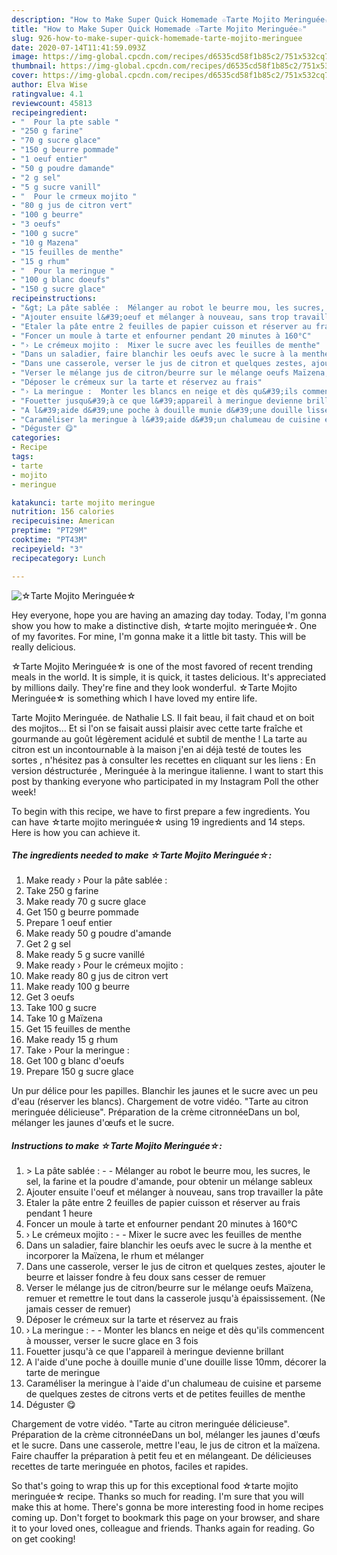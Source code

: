 ```yaml
---
description: "How to Make Super Quick Homemade ☆Tarte Mojito Meringuée☆"
title: "How to Make Super Quick Homemade ☆Tarte Mojito Meringuée☆"
slug: 926-how-to-make-super-quick-homemade-tarte-mojito-meringuee
date: 2020-07-14T11:41:59.093Z
image: https://img-global.cpcdn.com/recipes/d6535cd58f1b85c2/751x532cq70/☆tarte-mojito-meringuee☆-photo-principale-de-la-recette.jpg
thumbnail: https://img-global.cpcdn.com/recipes/d6535cd58f1b85c2/751x532cq70/☆tarte-mojito-meringuee☆-photo-principale-de-la-recette.jpg
cover: https://img-global.cpcdn.com/recipes/d6535cd58f1b85c2/751x532cq70/☆tarte-mojito-meringuee☆-photo-principale-de-la-recette.jpg
author: Elva Wise
ratingvalue: 4.1
reviewcount: 45813
recipeingredient:
- "  Pour la pte sable "
- "250 g farine"
- "70 g sucre glace"
- "150 g beurre pommade"
- "1 oeuf entier"
- "50 g poudre damande"
- "2 g sel"
- "5 g sucre vanill"
- "  Pour le crmeux mojito "
- "80 g jus de citron vert"
- "100 g beurre"
- "3 oeufs"
- "100 g sucre"
- "10 g Mazena"
- "15 feuilles de menthe"
- "15 g rhum"
- "  Pour la meringue "
- "100 g blanc doeufs"
- "150 g sucre glace"
recipeinstructions:
- "&gt; La pâte sablée :  Mélanger au robot le beurre mou, les sucres, le sel, la farine et la poudre d&#39;amande, pour obtenir un mélange sableux"
- "Ajouter ensuite l&#39;oeuf et mélanger à nouveau, sans trop travailler la pâte"
- "Etaler la pâte entre 2 feuilles de papier cuisson et réserver au frais pendant 1 heure"
- "Foncer un moule à tarte et enfourner pendant 20 minutes à 160°C"
- "› Le crémeux mojito :  Mixer le sucre avec les feuilles de menthe"
- "Dans un saladier, faire blanchir les oeufs avec le sucre à la menthe et incorporer la Maïzena, le rhum et mélanger"
- "Dans une casserole, verser le jus de citron et quelques zestes, ajouter le beurre et laisser fondre à feu doux sans cesser de remuer"
- "Verser le mélange jus de citron/beurre sur le mélange oeufs Maïzena, remuer et remettre le tout dans la casserole jusqu&#39;à épaississement. (Ne jamais cesser de remuer)"
- "Déposer le crémeux sur la tarte et réservez au frais"
- "› La meringue :  Monter les blancs en neige et dès qu&#39;ils commencent à mousser, verser le sucre glace en 3 fois"
- "Fouetter jusqu&#39;à ce que l&#39;appareil à meringue devienne brillant"
- "A l&#39;aide d&#39;une poche à douille munie d&#39;une douille lisse 10mm, décorer la tarte de meringue"
- "Caraméliser la meringue à l&#39;aide d&#39;un chalumeau de cuisine et parseme de quelques zestes de citrons verts et de petites feuilles de menthe"
- "Déguster 😋"
categories:
- Recipe
tags:
- tarte
- mojito
- meringue

katakunci: tarte mojito meringue 
nutrition: 156 calories
recipecuisine: American
preptime: "PT29M"
cooktime: "PT43M"
recipeyield: "3"
recipecategory: Lunch

---
```



![☆Tarte Mojito Meringuée☆](https://img-global.cpcdn.com/recipes/d6535cd58f1b85c2/751x532cq70/☆tarte-mojito-meringuee☆-photo-principale-de-la-recette.jpg)

Hey everyone, hope you are having an amazing day today. Today, I'm gonna show you how to make a distinctive dish, ☆tarte mojito meringuée☆. One of my favorites. For mine, I'm gonna make it a little bit tasty. This will be really delicious.

☆Tarte Mojito Meringuée☆ is one of the most favored of recent trending meals in the world. It is simple, it is quick, it tastes delicious. It's appreciated by millions daily. They're fine and they look wonderful. ☆Tarte Mojito Meringuée☆ is something which I have loved my entire life.

Tarte Mojito Meringuée. de Nathalie LS. Il fait beau, il fait chaud et on boit des mojitos… Et si l&#39;on se faisait aussi plaisir avec cette tarte fraîche et gourmande au goût légèrement acidulé et subtil de menthe ! La tarte au citron est un incontournable à la maison j&#39;en ai déjà testé de toutes les sortes , n&#39;hésitez pas à consulter les recettes en cliquant sur les liens : En version déstructurée , Meringuée à la meringue italienne. I want to start this post by thanking everyone who participated in my Instagram Poll the other week!


To begin with this recipe, we have to first prepare a few ingredients. You can have ☆tarte mojito meringuée☆ using 19 ingredients and 14 steps. Here is how you can achieve it.

<!--inarticleads1-->

##### The ingredients needed to make ☆Tarte Mojito Meringuée☆:

1. Make ready  › Pour la pâte sablée :
1. Take 250 g farine
1. Make ready 70 g sucre glace
1. Get 150 g beurre pommade
1. Prepare 1 oeuf entier
1. Make ready 50 g poudre d&#39;amande
1. Get 2 g sel
1. Make ready 5 g sucre vanillé
1. Make ready  › Pour le crémeux mojito :
1. Make ready 80 g jus de citron vert
1. Make ready 100 g beurre
1. Get 3 oeufs
1. Take 100 g sucre
1. Take 10 g Maïzena
1. Get 15 feuilles de menthe
1. Make ready 15 g rhum
1. Take  › Pour la meringue :
1. Get 100 g blanc d&#39;oeufs
1. Prepare 150 g sucre glace


Un pur délice pour les papilles. Blanchir les jaunes et le sucre avec un peu d&#39;eau (réserver les blancs). Chargement de votre vidéo. &#34;Tarte au citron meringuée délicieuse&#34;. Préparation de la crème citronnéeDans un bol, mélanger les jaunes d&#39;œufs et le sucre. 

<!--inarticleads2-->

##### Instructions to make ☆Tarte Mojito Meringuée☆:

1. &gt; La pâte sablée : -  - Mélanger au robot le beurre mou, les sucres, le sel, la farine et la poudre d&#39;amande, pour obtenir un mélange sableux
1. Ajouter ensuite l&#39;oeuf et mélanger à nouveau, sans trop travailler la pâte
1. Etaler la pâte entre 2 feuilles de papier cuisson et réserver au frais pendant 1 heure
1. Foncer un moule à tarte et enfourner pendant 20 minutes à 160°C
1. › Le crémeux mojito : -  - Mixer le sucre avec les feuilles de menthe
1. Dans un saladier, faire blanchir les oeufs avec le sucre à la menthe et incorporer la Maïzena, le rhum et mélanger
1. Dans une casserole, verser le jus de citron et quelques zestes, ajouter le beurre et laisser fondre à feu doux sans cesser de remuer
1. Verser le mélange jus de citron/beurre sur le mélange oeufs Maïzena, remuer et remettre le tout dans la casserole jusqu&#39;à épaississement. (Ne jamais cesser de remuer)
1. Déposer le crémeux sur la tarte et réservez au frais
1. › La meringue : -  - Monter les blancs en neige et dès qu&#39;ils commencent à mousser, verser le sucre glace en 3 fois
1. Fouetter jusqu&#39;à ce que l&#39;appareil à meringue devienne brillant
1. A l&#39;aide d&#39;une poche à douille munie d&#39;une douille lisse 10mm, décorer la tarte de meringue
1. Caraméliser la meringue à l&#39;aide d&#39;un chalumeau de cuisine et parseme de quelques zestes de citrons verts et de petites feuilles de menthe
1. Déguster 😋


Chargement de votre vidéo. &#34;Tarte au citron meringuée délicieuse&#34;. Préparation de la crème citronnéeDans un bol, mélanger les jaunes d&#39;œufs et le sucre. Dans une casserole, mettre l&#39;eau, le jus de citron et la maïzena. Faire chauffer la préparation à petit feu et en mélangeant. De délicieuses recettes de tarte meringuée en photos, faciles et rapides. 

So that's going to wrap this up for this exceptional food ☆tarte mojito meringuée☆ recipe. Thanks so much for reading. I'm sure that you will make this at home. There's gonna be more interesting food in home recipes coming up. Don't forget to bookmark this page on your browser, and share it to your loved ones, colleague and friends. Thanks again for reading. Go on get cooking!
